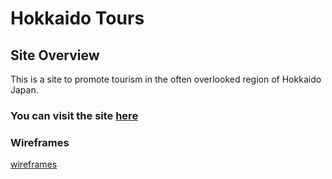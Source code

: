 # Hokkaido Tours

## Site Overview
This is a site to promote tourism in the often overlooked region of Hokkaido Japan. 

### You can visit the site [here](https://hpcarey.github.io/hokkaido-tours/)


### Wireframes
[wireframes](assets/images/hokkaido-tours-wireframes.png)

